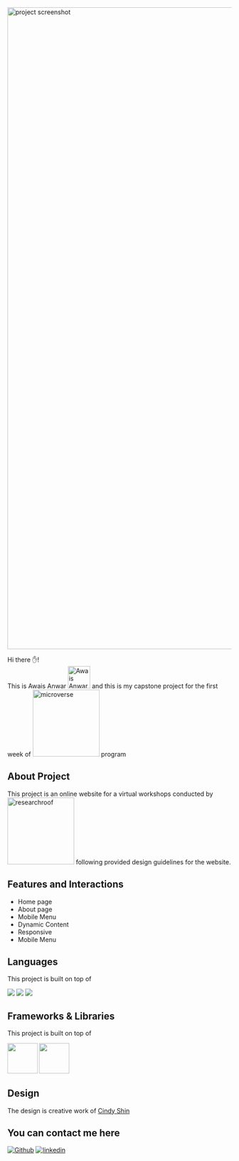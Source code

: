 <img width="1440" alt="project screenshot" src="https://user-images.githubusercontent.com/87834222/152246236-56e7701e-8c70-48c8-8bcb-a923a6e0905c.png">



Hi there ✋!  
This is Awais Anwar <img width="50" alt="Awais Anwar picture" src="https://media-exp1.licdn.com/dms/image/C4E03AQHVyzrdyWp6NA/profile-displayphoto-shrink_400_400/0/1642634491264?e=1649289600&v=beta&t=7y4yFIwnFeD_G8H509ArnCoqGFu5B4shGXvVCJQYnII"> and this is my capstone project for the first week of [<img width="150" alt="microverse" src="https://assets-global.website-files.com/5dbb30f00775d4c32191a4df/5e30ae0c4081806a8f50a7df_horizontal-logo-white-p-500.png">](https://www.microverse.com/) program





## About Project

This project is an online website for a virtual workshops conducted by [<img width="150" alt="researchroof" src="https://user-images.githubusercontent.com/87834222/152248771-130ccdfb-3d0b-4ae7-bf6c-5a40a9d3bd60.png">](https://www.researchroof.com/) following provided design guidelines for the website.


## Features and Interactions

- Home page
- About page
- Mobile Menu
- Dynamic Content
- Responsive
- Mobile Menu

## Languages

This project is built on top of
<p>
  <img src="https://img.shields.io/badge/HTML5-E34F26?style=for-the-badge&logo=html5&logoColor=white" />
  <img src="https://img.shields.io/badge/CSS3-1572B6?style=for-the-badge&logo=css3&logoColor=white" />
  <img src="https://img.shields.io/badge/JavaScript-323330?style=for-the-badge&logo=javascript&logoColor=F7DF1E" />
</p>

## Frameworks & Libraries

This project is built on top of
<p>
  <img src="https://s3.amazonaws.com/creativetim_bucket/tim_static_images/presentation-page/bootstrap.jpg" width="67.5px" />
  <img src="https://s3.amazonaws.com/creativetim_bucket/tim_static_images/presentation-page/sass.jpg" width="67.5px" />
</p>

## Design

The design is creative work of [Cindy Shin](https://www.behance.net/adagio07)

## You can contact me here

[<img alt="Github" src="https://img.shields.io/badge/GitHub-%2312100E.svg?&style=for-the-badge&logo=Github&logoColor=white" />](https://github.com/awaisanwar544) [<img alt="linkedin" src="https://img.shields.io/badge/linkedin-%230077B5.svg?&style=for-the-badge&logo=linkedin&logoColor=white" />](https://www.linkedin.com/in/awaisanwar544/)
